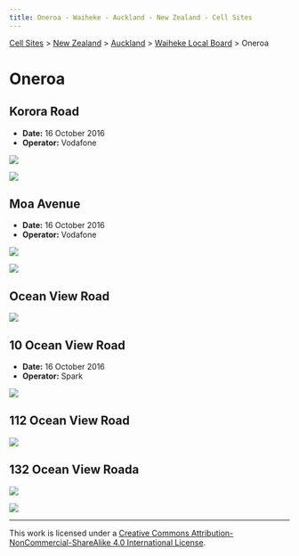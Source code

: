 ```yaml
---
title: Oneroa - Waiheke - Auckland - New Zealand - Cell Sites
---
```


[Cell Sites](../../../) > [New Zealand](../../) > [Auckland](../) > [Waiheke Local Board](./) > Oneroa

# Oneroa

## Korora Road

* **Date:** 16 October 2016
* **Operator:** Vodafone

![](https://f001.backblazeb2.com/file/CellSites/NZ/AUK/Waiheke/20161016-144224.jpg)

![](https://f001.backblazeb2.com/file/CellSites/NZ/AUK/Waiheke/20161016-144318.jpg)

## Moa Avenue

* **Date:** 16 October 2016
* **Operator:** Vodafone

![](https://f001.backblazeb2.com/file/CellSites/NZ/AUK/Waiheke/20161016-143511.jpg)

![](https://f001.backblazeb2.com/file/CellSites/NZ/AUK/Waiheke/20161016-143630.jpg)

## Ocean View Road

![](https://f001.backblazeb2.com/file/CellSites/NZ/AUK/Waiheke/20161016-150311.jpg)

## 10 Ocean View Road

* **Date:** 16 October 2016
* **Operator:** Spark

![](https://f001.backblazeb2.com/file/CellSites/NZ/AUK/Waiheke/20161016-145609.jpg)

## 112 Ocean View Road

![](https://f001.backblazeb2.com/file/CellSites/NZ/AUK/Waiheke/20161016-151513.jpg)

## 132 Ocean View Roada

![](https://f001.backblazeb2.com/file/CellSites/NZ/AUK/Waiheke/20161016-151909.jpg)

![](https://f001.backblazeb2.com/file/CellSites/NZ/AUK/Waiheke/20161016-152135.jpg)

---

This work is licensed under a [Creative Commons Attribution-NonCommercial-ShareAlike 4.0 International License](http://creativecommons.org/licenses/by-nc-sa/4.0/).
